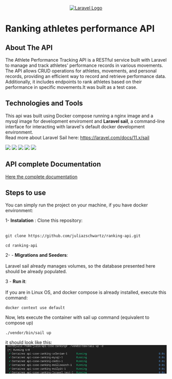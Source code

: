 <p align="center"><a href="https://laravel.com" target="_blank"><img src="https://raw.githubusercontent.com/laravel/art/master/logo-lockup/5%20SVG/2%20CMYK/1%20Full%20Color/laravel-logolockup-cmyk-red.svg" width="400" alt="Laravel Logo"></a></p>
<h1><strong>Ranking athletes performance API </strong></h1>
<p align="center">
    
</p>

## About The API 
The Athlete Performance Tracking API is a RESTful service built with Laravel to manage and track athletes' performance records in various movements. The API allows CRUD operations for athletes, movements, and personal records, providing an efficient way to record and retrieve performance data. Additionally, it includes endpoints to rank athletes based on their performance in specific movements.It was built as a test case.


## Technologies and Tools
This api was built using Docker compose running a nginx image and a mysql image for development enviroment and <strong>Laravel sail</strong>, a command-line interface for interacting with laravel's default docker development environment. 
<br>
Read more about Laravel Sail here: 
https://laravel.com/docs/11.x/sail

<img src= "https://img.shields.io/badge/laravel-%23FF2D20.svg?style=for-the-badge&logo=laravel&logoColor=white"></img>
<img src="https://img.shields.io/badge/docker-%230db7ed.svg?style=for-the-badge&logo=docker&logoColor=white"></img>
<img src="https://img.shields.io/badge/nginx-%23009639.svg?style=for-the-badge&logo=nginx&logoColor=white"></img>
<img src="https://img.shields.io/badge/php-%23777BB4.svg?style=for-the-badge&logo=php&logoColor=white"></img>
<img src="https://img.shields.io/badge/mysql-4479A1.svg?style=for-the-badge&logo=mysql&logoColor=white"></img>



## API complete Documentation
<a href="https://docs.github.com/en/communities/documenting-your-project-with-wikis/about-wikis">Here the complete documentation</a>



## Steps to use
You can simply run the project on your machine, if you have docker environment:
<br>

    
1- <strong>Instalation</strong> :
    Clone this repository:
    <br>
     <br>
```
git clone https://github.com/juliazschwartz/ranking-api.git
```

    
```
cd ranking-api
``` 

 2- - <strong>Migrations and Seeders</strong>:
     <br>
         <br>
     Laravel sail already manages volumes, so the database presented here should be already populated.

 3 - <strong>Run it</strong>:
     <br>
         <br>
<span> If you are in Linux OS, and docker compose is already installed, execute this command: </span>
```
docker context use default
```

<span>Now, lets execute the container with sail up command (equivalent to compose up)</span>
 ```
./vendor/bin/sail up
 ```
it should look like this: <br>
<img src="https://github.com/juliazschwartz/ranking-api/blob/main/1.jpeg">
</img>
  
      
 








